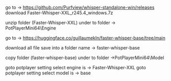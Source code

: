 go to  ->  https://github.com/Purfview/whisper-standalone-win/releases 
download 
Faster-Whisper-XXL_r245.4_windows.7z 

unzip folder (Faster-Whisper-XXL) under to folder  -> PotPlayerMini64\Engine

go to  ->  https://huggingface.co/guillaumekln/faster-whisper-base/tree/main

download all file save into a folder name -> faster-whisper-base

copy folder (faster-whisper-base) under to folder ->PotPlayerMini64\Model

goto potplayer setting select engine is ->  Faster-Whisper-XXL
goto potplayer setting select model is ->  base
